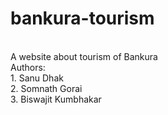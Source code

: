 # bankura-tourism
<br>
A website about tourism of Bankura
<br>
Authors:<br>
1. Sanu Dhak<br>
2. Somnath Gorai<br>
3. Biswajit Kumbhakar<br>